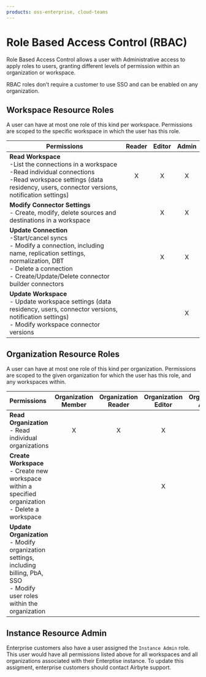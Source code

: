 ```yaml
---
products: oss-enterprise, cloud-teams
---
```


# Role Based Access Control (RBAC)

Role Based Access Control allows a user with Administrative access to apply roles to users, granting different levels of permission within an organization or workspace. 

RBAC roles don’t require a customer to use SSO and can be enabled on any organization.

## Workspace Resource Roles
A user can have at most one role of this kind per workspace. Permissions are scoped to the specific workspace in which the user has this role.

| Permissions           | Reader    | Editor    | Admin    |
| ---------------------- | :--------: | :--------:| :--------: |
| **Read Workspace**<br />-List the connections in a workspace<br />-Read individual connections<br />-Read workspace settings (data residency, users, connector versions, notification settings) | X | X | X |
| **Modify Connector Settings**<br />- Create, modify, delete  sources and destinations in a workspace | | X | X |
| **Update Connection**<br />-Start/cancel syncs<br />- Modify a connection, including name, replication settings, normalization, DBT<br />- Delete a connection<br />- Create/Update/Delete connector builder connectors |  | X | X |
| **Update Workspace**<br />- Update workspace settings (data residency, users, connector versions, notification settings)<br />- Modify workspace connector versions | |  | X |


## Organization Resource Roles

A user can have at most one role of this kind per organization. Permissions are scoped to the given organization for which the user has this role, and any workspaces within.

| Permissions           | Organization Member | Organization Reader | Organization Editor |Organization Admin |
| :---------------------- | :--------: | :--------: | :--------: |:--------: |
| **Read Organization**<br />- Read individual organizations | X | X | X | X |
| **Create Workspace**<br />- Create new workspace within a specified organization<br />- Delete a workspace | | | X | X |
| **Update Organization**<br />- Modify organization settings, including billing, PbA, SSO<br />- Modify user roles within the organization | |  |  | X |

## Instance Resource Admin

Enterprise customers also have a user assigned the `Instance Admin` role. This user would have all permissions listed above for all workspaces and all organizations associated with their Enterptise instance. To update this assigment, enterprise customers should contact Airbyte support. 